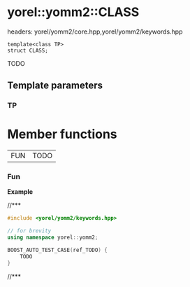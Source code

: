 # yorel::yomm2::**CLASS**
headers: yorel/yomm2/core.hpp,yorel/yomm2/keywords.hpp

    template<class TP>
    struct CLASS;

TODO

## Template parameters

### TP

# Member functions

|     |      |
| --- | ---- |
| FUN | TODO |

### Fun

**Example**

//***

```c++
#include <yorel/yomm2/keywords.hpp>

// for brevity
using namespace yorel::yomm2;

BOOST_AUTO_TEST_CASE(ref_TODO) {
    TODO
}
```

//***
